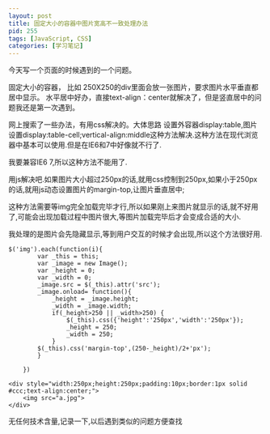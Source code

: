 ```yaml
---
layout: post
title: 固定大小的容器中图片宽高不一致处理办法
pid: 255
tags: [JavaScript, CSS]
categories: [学习笔记]
---
```

今天写一个页面的时候遇到的一个问题。

固定大小的容器， 比如 250X250的div里面会放一张图片，要求图片水平垂直都居中显示。 水平居中好办，直接text-align：center就解决了，但是竖直居中的问题我还是第一次遇到。

网上搜索了一些办法，有用css解决的。大体思路 设置外容器display:table,图片设置display:table-cell;vertical-align:middle这种方法解决.这种方法在现代浏览器中基本可以使用.但是在IE6和7中好像就不行了.

我要兼容IE6 7,所以这种方法不能用了.

用js解决吧.如果图片大小超过250px的话,就用css控制到250px,如果小于250px的话,就用js动态设置图片的margin-top,让图片垂直居中;

这种方法需要等img完全加载完毕才行,所以如果刚上来图片就显示的话,就不好用了,可能会出现加载过程中图片很大,等图片加载完毕后才会变成合适的大小.

我处理的是图片会先隐藏显示,等到用户交互的时候才会出现,所以这个方法很好用.

    $('img').each(function(i){
            var _this = this;
            var _image = new Image();
            var _height = 0;
            var _width = 0;
            _image.src = $(_this).attr('src');
            _image.onload= function(){
                _height = _image.height;
                _width = _image.width;
                if(_height>250 || _width>250) {
                    $(_this).css({'height':'250px','width':'250px'});
                    _height = 250;
                    _width = 250;
                }
            $(_this).css('margin-top',(250-_height)/2+'px');
            }

        })

    <div style="width:250px;height:250px;padding:10px;border:1px solid #ccc;text-align:center;">
        <img src="a.jpg">
    </div>

无任何技术含量,记录一下,以后遇到类似的问题方便查找
